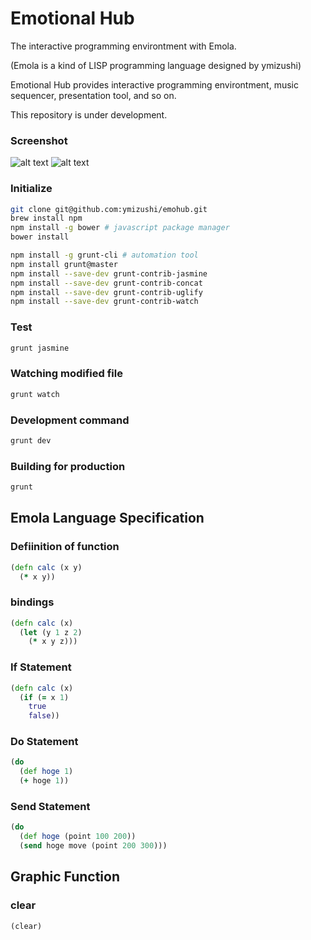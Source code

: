 # Emotional Hub
The interactive programming environtment with Emola.

(Emola is a kind of LISP programming language designed by ymizushi)

Emotional Hub provides interactive programming environtment, music sequencer, presentation tool, and so on.

This repository is under development.

### Screenshot
![alt text](https://github.com/ymizushi/emohub/blob/master/screenshot.png "Screenshot1")
![alt text](https://github.com/ymizushi/emohub/blob/master/screenshot2.png "Screenshot2")

### Initialize
```sh
git clone git@github.com:ymizushi/emohub.git
brew install npm
npm install -g bower # javascript package manager
bower install

npm install -g grunt-cli # automation tool
npm install grunt@master
npm install --save-dev grunt-contrib-jasmine
npm install --save-dev grunt-contrib-concat
npm install --save-dev grunt-contrib-uglify
npm install --save-dev grunt-contrib-watch
```

### Test
```sh
grunt jasmine
```

### Watching modified file
```sh
grunt watch
```

### Development command
```sh
grunt dev
```

### Building for production
```sh
grunt
```

## Emola Language Specification

### Defiinition of function
```clojure
(defn calc (x y)
  (* x y))
```

### bindings
```clojure
(defn calc (x)
  (let (y 1 z 2)
    (* x y z)))
```

### If Statement
```clojure
(defn calc (x)
  (if (= x 1)
    true
    false))
```

### Do Statement
```clojure
(do 
  (def hoge 1)
  (+ hoge 1))
```

### Send Statement
```clojure
(do
  (def hoge (point 100 200))
  (send hoge move (point 200 300)))
```

## Graphic Function
### clear
```clojure
(clear)
```
